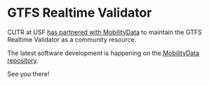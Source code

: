 # GTFS Realtime Validator

CUTR at USF [has partnered with MobilityData](https://mobilitydata.org/mobilitydata-and-usf-partner-to-improve-real-time-transit-information/) to maintain the GTFS Realtime Validator as a community resource.

The latest software development is happening on the [MobilityData repository](https://github.com/MobilityData/gtfs-realtime-validator).

See you there!